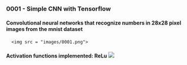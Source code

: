 <h3>0001 - Simple CNN with Tensorflow</h3>

<h4>Convolutional neural networks that recognize numbers in 28x28 pixel images from the mnist dataset</h4>

      <img src = "images/0001.png">

<h4>Activation functions implemented: 
      ReLu
      <img src = "iamges/ReLu Function.png">
</h4>
